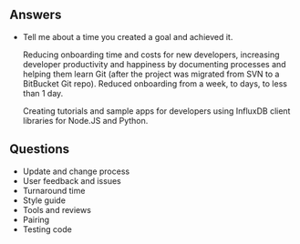 
## Answers

- Tell me about a time you created a goal and achieved it.
  
  Reducing onboarding time and costs for new developers, increasing developer productivity and happiness by documenting processes and helping them learn Git (after the project was migrated from SVN to a BitBucket Git repo). Reduced onboarding from a week, to days, to less than 1 day.

  Creating tutorials and sample apps for developers using InfluxDB client libraries for Node.JS and Python.

## Questions

- Update and change process
- User feedback and issues
- Turnaround time
- Style guide
- Tools and reviews
- Pairing
- Testing code
